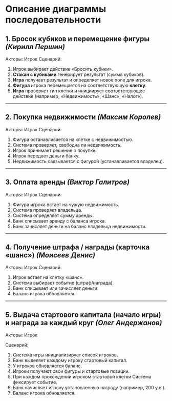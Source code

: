# Описание диаграммы последовательности

## 1. Бросок кубиков и перемещение фигуры *(Кирилл Першин)*

Акторы: Игрок
Сценарий:

1. Игрок выбирает действие «Бросить кубики».
2. **Стакан с кубиками** генерирует результат (сумма кубиков).
3. **Игра** получает результат и определяет новое поле для игрока.
4. **Фигура** игрока перемещается на соответствующую **клетку**.
5. **Игра** проверяет тип клетки и инициирует соответствующее действие (например, «Недвижимость», «Шанс», «Налог»).

---

## 2. Покупка недвижимости *(Максим Королев)*

Акторы: Игрок
Сценарий:

1. Фигура останавливается на клетке с недвижимостью.
2. Система проверяет, свободна ли недвижимость.
3. Игрок принимает решение о покупке.
4. Игрок передает деньги банку.
5. Недвижимость связывается с фигурой (устанавливается владелец).

---

## 3. Оплата аренды *(Виктор Галитров)*

Акторы: Игрок
Сценарий:

1. Фигура игрока встает на чужую недвижимость.
2. Система проверяет владельца.
3. Система определяет сумму аренды.
4. Банк списывает аренду с баланса игрока.
5. Банк зачисляет деньги на баланс владельца недвижимости.

---

## 4. Получение штрафа / награды (карточка «шанс») *(Моисеев Денис)*

Акторы: Игрок
Сценарий:

1. Игрок встает на клетку «шанс».
2. Система выбирает событие (штраф/награда).
3. Банк списывает или зачисляет деньги.
4. Баланс игрока обновляется.

---

## 5. Выдача стартового капитала (начало игры) и награда за каждый круг *(Олег Андержанов)*

Акторы: Игрок

Сценарий:

1. Система игры инициализирует список игроков.
2. Банк выделяет каждому игроку стартовый капитал.
3. У игроков обновляется баланс.
4. Игроки получают свои фигуры и стартовые позиции.
5. При каждом прохождении игроком стартовой клетки Система фиксирует событие.
6. Банк начисляет игроку установленную награду (например, 200 у.e.).
7. Баланс игрока обновляется.

